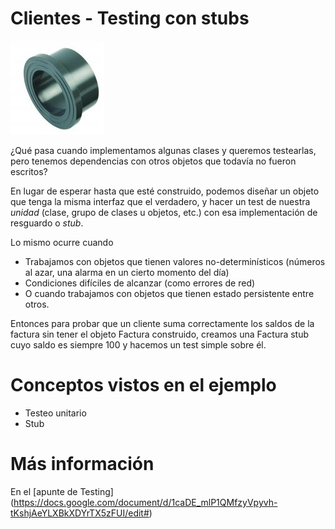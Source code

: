 # Clientes - Testing con stubs

<img src="img/stub.jpg" height="150" width="150">

¿Qué pasa cuando implementamos algunas clases y queremos testearlas, pero tenemos dependencias con otros objetos que todavía no fueron escritos?

En lugar de esperar hasta que esté construido, podemos diseñar un objeto que tenga la misma interfaz que el verdadero, y hacer un test de nuestra *unidad* (clase, grupo de clases u objetos, etc.) con esa implementación de resguardo o *stub*.

Lo mismo ocurre cuando

* Trabajamos con objetos que tienen valores no-determinísticos (números al azar, una alarma en un cierto momento del día)
* Condiciones difíciles de alcanzar (como errores de red)
* O cuando trabajamos con objetos que tienen estado persistente
entre otros.

Entonces para probar que un cliente suma correctamente los saldos de la factura sin tener el objeto Factura construido, creamos una Factura stub cuyo saldo es siempre 100 y hacemos un test simple sobre él.

# Conceptos vistos en el ejemplo

* Testeo unitario
* Stub

# Más información

En el [apunte de Testing] (https://docs.google.com/document/d/1caDE_mlP1QMfzyVpyvh-tKshjAeYLXBkXDYrTX5zFUI/edit#)

